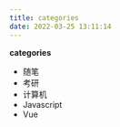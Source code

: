 ```yaml
---
title: categories
date: 2022-03-25 13:11:14
---
```


__categories__
- 随笔
- 考研
- 计算机
- Javascript
- Vue
